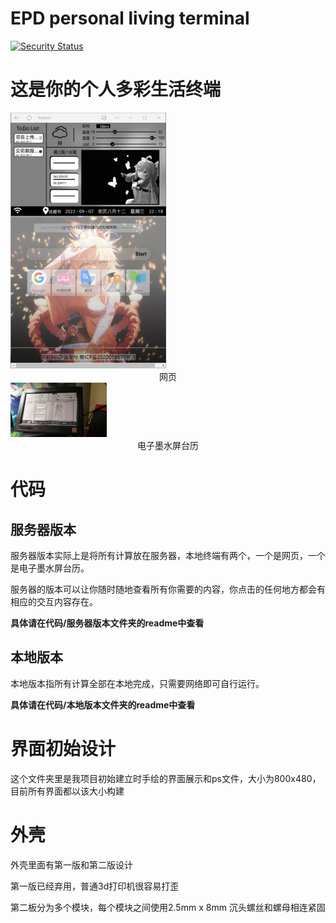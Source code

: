 # EPD personal living terminal

[![Security Status](https://www.murphysec.com/badge/TianLai-PAlace/EPD-personal-living-terminal.svg)](https://www.murphysec.com/p/TianLai-PAlace/EPD-personal-living-terminal)

# 这是你的个人多彩生活终端

<img src=".\photos\network.png" style="zoom:40%;" />

<center>网页</center>

<img src=".\photos\local_epd.jpg" alt="local_epd" style="zoom: 15%;" />

<center>电子墨水屏台历</center>

# 代码

## 服务器版本

服务器版本实际上是将所有计算放在服务器，本地终端有两个，一个是网页，一个是电子墨水屏台历。

服务器的版本可以让你随时随地查看所有你需要的内容，你点击的任何地方都会有相应的交互内容存在。

**具体请在代码/服务器版本文件夹的readme中查看**

## 本地版本

本地版本指所有计算全部在本地完成，只需要网络即可自行运行。

**具体请在代码/本地版本文件夹的readme中查看**

# 界面初始设计

这个文件夹里是我项目初始建立时手绘的界面展示和ps文件，大小为800x480，目前所有界面都以该大小构建

# 外壳

外壳里面有第一版和第二版设计

第一版已经弃用，普通3d打印机很容易打歪

第二板分为多个模块，每个模块之间使用2.5mm x 8mm 沉头螺丝和螺母相连紧固
